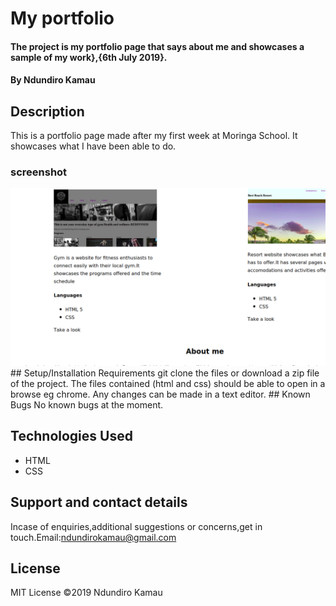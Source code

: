# My portfolio
#### The project is my portfolio page that says about me and showcases a sample of my work},{6th July 2019}.
#### By Ndundiro Kamau
## Description
This is a portfolio page made after my first week at Moringa School. It showcases what I have been able to do.
### screenshot 
<img src="screenshot.png" width="1000">
## Setup/Installation Requirements
git  clone the files
or download a zip file of the project.
The files contained (html and css) should be able to open in a browse eg chrome.
Any changes can be made in a text editor. 
## Known Bugs
 No known bugs at the moment. 

## Technologies Used
* HTML
* CSS

## Support and contact details
Incase of enquiries,additional suggestions or concerns,get in touch.Email:ndundirokamau@gmail.com 

## License
 MIT License &copy;2019 Ndundiro Kamau 